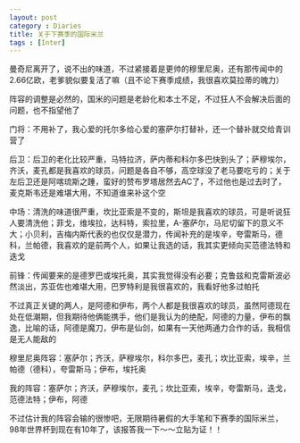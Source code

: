 ```yaml
---
layout: post
category : Diaries
title: 关于下赛季的国际米兰
tags : [Inter]
---
```



曼奇尼离开了，说不出的味道，不过紧接着是更帅的穆里尼奥，还有那传闻中的2.66亿欧，老爹貌似要复活了嘛（且不论下赛季成绩，我很喜欢莫拉蒂的魄力）

 

阵容的调整是必然的，国米的问题是老龄化和本土不足，不过狂人不会解决后面的问题，也不指望他了

 

门将：不用补了，我心爱的托尔多给心爱的塞萨尔打替补，还一个替补就交给青训营了

 

后卫：后卫的老化比较严重，马特拉济，萨内蒂和科尔多巴快到头了；萨穆埃尔，齐沃，麦孔都是我喜欢的球员，问题是各自不够，高空球没了老马要吃亏的；关于左后卫还是阿喀琉斯之踵，蛮好的赞布罗塔居然去AC了，不过他也是过去时了，麦克斯韦还是难堪大用，不知道谁来补这个空

 

中场：清洗的味道很严重，坎比亚索是不变的，斯坦是我喜欢的球员，可是听说狂人要清洗他；菲戈，维埃拉，达科特，索拉里，A-塞萨尔，马尼切留下的意义不大；小贝利，吉梅内斯代表的也仅仅是潜力，传闻补充的是埃辛，夸雷斯马，德科，兰帕德，我喜欢的是前两个人，如果让我选的话，我其实更倾向买范德法特和迭戈

 

前锋：传闻要来的是德罗巴或埃托奥，其实我觉得没有必要；克鲁兹和克雷斯波必然淡出，苏亚佐也难堪大用，巴罗特利是我很喜欢的，我看好他多过帕托

 

不过真正关键的两人，是阿德和伊布，两个人都是我很喜欢的球员，虽然阿德现在处在低潮期，但我期待他俩能携手，他们是我认为的绝配，阿德的力量，伊布的飘逸，比喻的话，阿德是魔刀，伊布是仙剑，如果有一天他两通力合作的话，我相信是无人能敌的

 

 

穆里尼奥阵容：塞萨尔；齐沃，萨穆埃尔，科尔多巴，麦孔；坎比亚索，埃辛，兰帕德（德科），夸雷斯马；伊布，埃托奥

 

我的阵容：塞萨尔；齐沃，萨穆埃尔，麦孔；坎比亚索，埃辛，夸雷斯马，迭戈，范德法特；伊布，阿德

 

不过估计我的阵容会输的很惨吧，无限期待暑假的大手笔和下赛季的国际米兰，98年世界杯到现在有10年了，该报答我一下～～立贴为证！！
